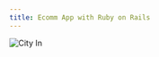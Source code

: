 ```yaml
---
title: Ecomm App with Ruby on Rails
---
```


![City In](assets/img/work/proj-2/CityIn-AntonSkvortsov.jpg)